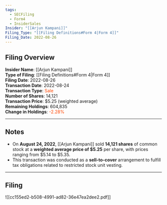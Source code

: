```yaml
---
tags:
  - SECFiling
  - Form4
  - InsiderSales
Insider: "[[Arjun Kampani]]"
Filing_Type: "[[Filing Definitions#Form 4|Form 4]]"
Filing_Date: 2022-08-26
---
```

## Filing Overview

**Insider Name**: [[Arjun Kampani]]  
**Type of Filing**: [[Filing Definitions#Form 4|Form 4]]  
**Filing Date**: 2022-08-26  
**Transaction Date**: 2022-08-24  
**Transaction Type**: <span style="color:orangered">Sale</span>  
**Number of Shares**: 14,121  
**Transaction Price**: $5.25 (weighted average)  
**Remaining Holdings**: 604,835  
**Change in Holdings**: <span style="color:orangered">-2.28%</span>  

---

## Notes

- On **August 24, 2022**, [[Arjun Kampani]] sold **14,121 shares** of common stock at a **weighted average price of $5.25** per share, with prices ranging from $5.14 to $5.35.
- This transaction was conducted as a **sell-to-cover** arrangement to fulfill tax obligations related to restricted stock unit vesting.

---

## Filing

![[cc155ed2-b508-4991-ad82-36e47ea2dee2.pdf]]
